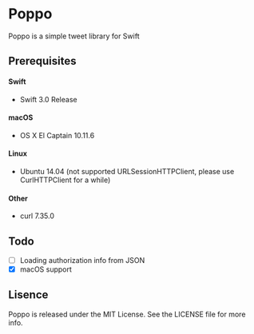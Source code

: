 # Poppo
Poppo is a simple tweet library for Swift

## Prerequisites

#### Swift

- Swift 3.0 Release

#### macOS

- OS X El Captain 10.11.6

#### Linux

- Ubuntu 14.04 (not supported URLSessionHTTPClient, please use CurlHTTPClient for a while)

#### Other

- curl 7.35.0

## Todo

- [ ] Loading authorization info from JSON
- [x] macOS support

## Lisence

Poppo is released under the MIT License. See the LICENSE file for more info.




